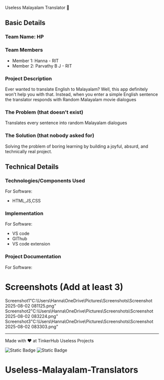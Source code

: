 

Useless Malayalam Translator 🎯


## Basic Details
### Team Name: HP


### Team Members
- Member 1: Hanna - RIT
- Member 2: Parvathy B J - RIT

### Project Description
Ever wanted to translate English to Malayalam?
Well, this app definitely won't help you with that.
Instead, when you enter a simple English sentence the translator responds with 
Random Malayalam movie dialogues

### The Problem (that doesn't exist)
Translates every sentence into random Malayalam dialogues

### The Solution (that nobody asked for)
Solving the problem of boring learning by building a joyful, absurd, and technically real project.

## Technical Details
### Technologies/Components Used
For Software:
- HTML,JS,CSS

### Implementation
For Software:
- VS code
- GIThub
- VS code extension 

### Project Documentation
For Software:

# Screenshots (Add at least 3)
Screenshot1"C:\Users\Hanna\OneDrive\Pictures\Screenshots\Screenshot 2025-08-02 081125.png"
Screenshot2"C:\Users\Hanna\OneDrive\Pictures\Screenshots\Screenshot 2025-08-02 083224.png"
Screenshot3"C:\Users\Hanna\OneDrive\Pictures\Screenshots\Screenshot 2025-08-02 083303.png"





---
Made with ❤️ at TinkerHub Useless Projects 

![Static Badge](https://img.shields.io/badge/TinkerHub-24?color=%23000000&link=https%3A%2F%2Fwww.tinkerhub.org%2F)
![Static Badge](https://img.shields.io/badge/UselessProjects--25-25?link=https%3A%2F%2Fwww.tinkerhub.org%2Fevents%2FQ2Q1TQKX6Q%2FUseless%2520Projects)


# Useless-Malayalam-Translators
